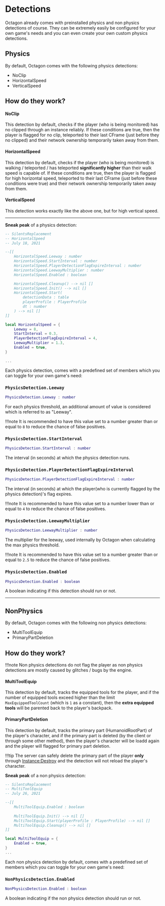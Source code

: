 # Detections

Octagon already comes with preinstalled physics and non physics detections of course. They can be extremely easily be configured for your own game's needs and you can even create your own custom physics detections.

## Physics

By default, Octagon comes with the following physics detections:

- NoClip
- HorizontalSpeed
- VerticalSpeed

## How do they work?

#### **NoClip**

This detection by default, checks if the player (who is being monitored) has no clipped through an instance reliably. If these conditions are true, then the player is flagged for no clip, teleported to their last CFrame (just before they no clipped) and their network ownership temporarily taken away from them.

#### **HorizontalSpeed**

This detection by default, checks if the player (who is being monitored) is walking / teleported / has teleported **significantly higher** than their walk speed is capable of.  If these conditions are true, then the player is flagged for high horizontal speed, teleported to their last CFrame (just before these conditions were true) and their network ownership temporarily taken away from them.

#### **VerticalSpeed**

This detection works exactly like the above one, but for high vertical speed.

---

**Sneak peak** of a physics detection:
```lua
-- SilentsReplacement
-- HorizontalSpeed
-- July 18, 2021

--[[
    HorizontalSpeed.Leeway : number
    HorizontalSpeed.StartInterval : number
    HorizontalSpeed.PlayerDetectionFlagExpireInterval : number
    HorizontalSpeed.LeewayMultiplier : number
    HorizontalSpeed.Enabled : boolean

	HorizontalSpeed.Cleanup() --> nil []
	HorizontalSpeed.Init() --> nil []
    HorizontalSpeed.Start(
        detectionData : table
        playerProfile : PlayerProfile
        dt : number
    ) --> nil []
]]

local HorizontalSpeed = {
	Leeway = 8,
	StartInterval = 0.3,
	PlayerDetectionFlagExpireInterval = 4,
	LeewayMultiplier = 1.3,
	Enabled = true,
}

...
```

Each physics detection, comes with a predefined set of members which you can toggle for your own game's need:

### `PhysicsDetection.Leeway`

```lua
PhysicsDetection.Leeway : number
```

For each physics threshold, an additional amount of value is considered which is referred to as "Leeway".

!!!note
    It is recommended to have this value set to a number greater than or equal to `8` to reduce the chance of false positives.

### `PhysicsDetection.StartInterval`

```lua
PhysicsDetection.StartInterval : number
```

The interval (in seconds) at which the physics detection runs.

### `PhysicsDetection.PlayerDetectionFlagExpireInterval`

```lua
PhysicsDetection.PlayerDetectionFlagExpireInterval : number
```

The interval (in seconds) at which the player(who is currently flagged by the physics detection)'s flag expires.

!!!note
    It is recommended to have this value set to a number lower than or equal to `4` to reduce the chance of false positives.

### `PhysicsDetection.LeewayMultiplier`

```lua
PhysicsDetection.LeewayMultiplier : number
```

The multiplier for the leeway, used internally by Octagon when calculating the max physics threshold.

!!!note
    It is recommended to have this value set to a number greater than or equal to `2.5` to reduce the chance of false positives.

### `PhysicsDetection.Enabled`

```lua
PhysicsDetection.Enabled : boolean
```

A boolean indicating if this detection should run or not.

---

## NonPhysics

By default, Octagon comes with the following non physics detections:

- MultiToolEquip
- PrimaryPartDeletion

## How do they work?

!!!note
    Non physics detections do not flag the player as non physics detections are mostly caused by glitches / bugs by the engine. 

#### **MultiToolEquip**

This detection by default, tracks the equipped tools for the player, and if the number of equipped tools exceed higher than the limit `MaxEquippedToolCount` (which is `1` as a constant), then the **extra equipped tools** will be parented back to the player's backpack.

#### **PrimaryPartDeletion**

This detection by default, tracks the primary part (HumanoidRootPart) of the player's character, and if the primary part  is deleted (by the client or through some other method), then the player's character will be loadd again and the player will flagged for primary part deletion.

!!!tip
    The server can safely delete the primary part of the player **only** through [Instance:Destroy](https://developer.roblox.com/en-us/api-reference/function/Instance/Destroy) and the detection will not reload the player's character.


**Sneak peak** of a non physics detection:
```lua
-- SilentsReplacement
-- MultiToolEquip
-- July 26, 2021

--[[
    MultiToolEquip.Enabled : boolean
    
	MultiToolEquip.Init() --> nil []
    MultiToolEquip.Start(playerProfile : PlayerProfile) --> nil []
    MultiToolEquip.Cleanup() --> nil []
]]

local MultiToolEquip = {
	Enabled = true,
}
...
```

Each non physics detection by default, comes with a predefined set of members which you can toggle for your own game's need:

### `NonPhysicsDetection.Enabled`
```lua
NonPhysicsDetection.Enabled : boolean
```

A boolean indicating if the non physics detection should run or not.